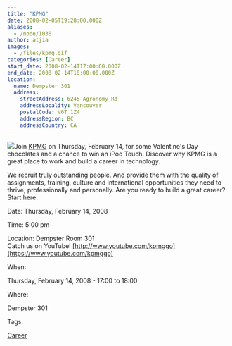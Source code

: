 ```yaml
---
title: "KPMG"
date: 2008-02-05T19:28:00.000Z
aliases:
  - /node/1036
author: atjia
images:
  - /files/kpmg.gif
categories: [Career]
start_date: 2008-02-14T17:00:00.000Z
end_date: 2008-02-14T18:00:00.000Z
location:
  name: Dempster 301
  address:
    streetAddress: 6245 Agronomy Rd
    addressLocality: Vancouver
    postalCode: V6T 1Z4
    addressRegion: BC
    addressCountry: CA
---
```


![](/files/kpmg.gif)Join [KPMG](http://www.kpmg.ca/en/) on Thursday, February 14, for some Valentine's Day chocolates and a chance to win an iPod Touch. Discover why KPMG is a great place to work and build a career in technology.

We recruit truly outstanding people. And provide them with the quality of assignments, training, culture and international opportunities they need to thrive, professionally and personally. Are you ready to build a great career? Start here.

Date: Thursday, February 14, 2008

Time: 5:00 pm

Location: Dempster Room 301 \
Catch us on YouTube! [http://www.youtube.com/kpmggo](https://www.youtube.com/kpmggo)

When: 

Thursday, February 14, 2008 - 17:00 to 18:00

Where: 

Dempster 301

Tags: 

[Career](/career)
